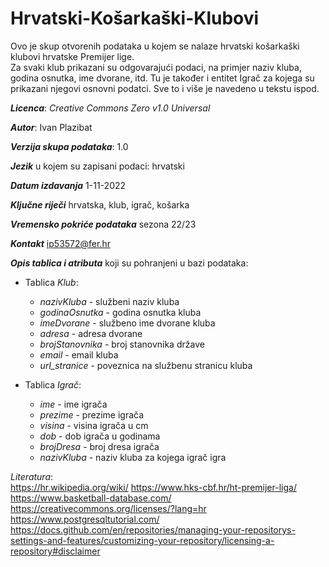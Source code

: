 # Hrvatski-Košarkaški-Klubovi

Ovo je skup otvorenih podataka u kojem se nalaze hrvatski košarkaški klubovi hrvatske Premijer lige.  
Za svaki klub prikazani su odgovarajući podaci, na primjer naziv kluba, godina osnutka, 
ime dvorane, itd. Tu je također i entitet Igrač za kojega su prikazani njegovi osnovni podatci. 
Sve to i više je navedeno u tekstu ispod.  

***Licenca***: *Creative Commons Zero v1.0 Universal*

***Autor***: Ivan Plazibat  

***Verzija skupa podataka***: 1.0  

***Jezik*** u kojem su zapisani podaci: hrvatski

***Datum izdavanja*** 1-11-2022

***Ključne riječi*** hrvatska, klub, igrač, košarka

***Vremensko pokriće podataka*** sezona 22/23

***Kontakt*** ip53572@fer.hr  

***Opis tablica i atributa*** koji su pohranjeni u bazi podataka:  

 - Tablica *Klub*:  
	- *nazivKluba* - službeni naziv kluba
	- *godinaOsnutka* - godina osnutka kluba
	- *imeDvorane* - službeno ime dvorane kluba  
	- *adresa* - adresa dvorane  
	- *brojStanovnika* - broj stanovnika države  
	- *email* - email kluba  
	- *url_stranice* - poveznica na službenu stranicu kluba
	
 - Tablica *Igrač*:  
	- *ime* - ime igrača
	- *prezime* - prezime igrača  
	- *visina* - visina igrača u cm
	- *dob* - dob igrača u godinama
	- *brojDresa* - broj dresa igrača
	- *nazivKluba* - naziv kluba za kojega igrač igra

*Literatura*:  
https://hr.wikipedia.org/wiki/
https://www.hks-cbf.hr/ht-premijer-liga/
https://www.basketball-database.com/
https://creativecommons.org/licenses/?lang=hr
https://www.postgresqltutorial.com/
https://docs.github.com/en/repositories/managing-your-repositorys-settings-and-features/customizing-your-repository/licensing-a-repository#disclaimer

